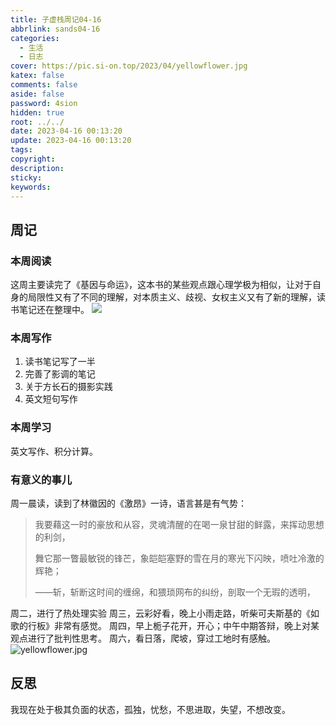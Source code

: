 ```yaml
---
title: 子虚栈周记04-16
abbrlink: sands04-16
categories:
  - 生活
  - 日志
cover: https://pic.si-on.top/2023/04/yellowflower.jpg
katex: false
comments: false
aside: false
password: 4sion
hidden: true
root: ../../
date: 2023-04-16 00:13:20
update: 2023-04-16 00:13:20
tags:
copyright:
description:
sticky:
keywords:
---
```

## 周记
### 本周阅读
这周主要读完了《基因与命运》，这本书的某些观点跟心理学极为相似，让对于自身的局限性又有了不同的理解，对本质主义、歧视、女权主义又有了新的理解，读书笔记还在整理中。
![](https://pic.si-on.top/2023/04/20230416215117.png)



### 本周写作
1. 读书笔记写了一半
2. 完善了影调的笔记
3. 关于方长石的摄影实践
4. 英文短句写作

### 本周学习
英文写作、积分计算。

### 有意义的事儿
周一晨读，读到了林徽因的《激昂》一诗，语言甚是有气势：
> 我要藉这一时的豪放和从容，灵魂清醒的在喝一泉甘甜的鲜露，来挥动思想的利剑，
> 
> 舞它那一瞥最敏锐的锋芒，象皑皑塞野的雪在月的寒光下闪映，喷吐冷激的辉艳；
> 
> ——斩，斩断这时间的缠绵，和猥琐网布的纠纷，剖取一个无瑕的透明，

周二，进行了热处理实验
周三，云彩好看，晚上小雨走路，听柴可夫斯基的《如歌的行板》非常有感觉。
周四，早上栀子花开，开心；中午中期答辩，晚上对某观点进行了批判性思考。
周六，看日落，爬坡，穿过工地时有感触。
![yellowflower.jpg](https://pic.si-on.top/2023/04/yellowflower.jpg)
## 反思
我现在处于极其负面的状态，孤独，忧愁，不思进取，失望，不想改变。
